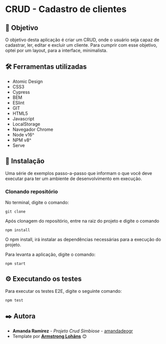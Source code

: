 # CRUD - Cadastro de clientes

## 🚀 Objetivo
O objetivo desta aplicação é criar um CRUD, onde o usuário seja capaz de cadastrar, ler, editar e excluir um cliente.  Para cumprir com esse objetivo, optei por um layout, para a interface, minimalista.


## 🛠️ Ferramentas utilizadas

* Atomic Design
* CSS3
* Cypress
* BEM
* ESlint
* GIT
* HTML5
* Javascript
* LocalStorage
* Navegador Chrome
* Node v16^
* NPM v8^
* Serve


## 🔧 Instalação

Uma série de exemplos passo-a-passo que informam o que você deve executar para ter um ambiente de desenvolvimento em execução.

### Clonando repositório
No terminal, digite o comando:
```
git clone 
```

Após clonagem do repositório, entre na raiz do projeto e digite o comando
```
npm install
```
O npm install, irá instalar as dependências necessárias para a execução do projeto.

Para levanta a aplicação, digite o comando:
```
npm start
```


## ⚙️ Executando os testes
Para executar os testes E2E, digite o seguinte comando:
```
npm test
```


## ✒️ Autora

* **Amanda Ramirez** - *Projeto Crud Simbiose* - [amandadeogr](https://github.com/amandadeogr)
* Template por [**Armstrong Lohãns**](https://gist.github.com/lohhans) 😊
